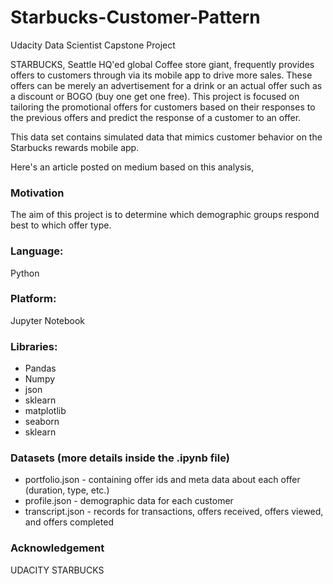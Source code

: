 # Starbucks-Customer-Pattern

Udacity Data Scientist Capstone Project


STARBUCKS, Seattle HQ'ed global Coffee store giant, frequently provides offers to customers through via its mobile app to drive more sales. These offers can be merely an advertisement for a drink or an actual offer such as a discount or BOGO (buy one get one free). This project is focused on tailoring the promotional offers for customers based on their responses to the previous offers and predict the response of a customer to an offer.

This data set contains simulated data that mimics customer behavior on the Starbucks rewards mobile app.

Here's an article posted on medium based on this analysis,


### Motivation

The aim of this project is to determine which demographic groups respond best to which offer type.

### Language:
Python

### Platform: 
Jupyter Notebook

### Libraries:
* Pandas
* Numpy
* json
* sklearn
* matplotlib
* seaborn
* sklearn

### Datasets (more details inside the .ipynb file)

* portfolio.json - containing offer ids and meta data about each offer (duration, type, etc.)
* profile.json - demographic data for each customer
* transcript.json - records for transactions, offers received, offers viewed, and offers completed

### Acknowledgement 
UDACITY
STARBUCKS
